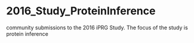 # 2016_Study_ProteinInference
community submissions to the 2016 iPRG Study. The focus of the study is protein inference
